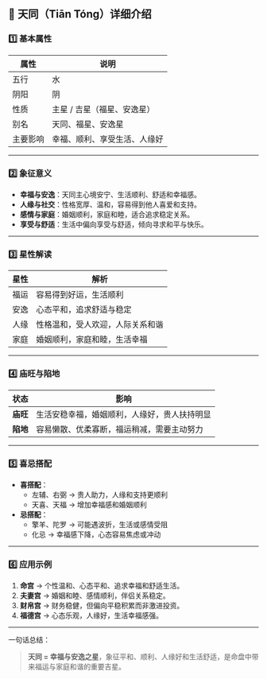 ## 🌟 天同（Tiān Tóng）详细介绍

### 1️⃣ 基本属性

| 属性     | 说明                         |
| -------- | ---------------------------- |
| 五行     | 水                           |
| 阴阳     | 阴                           |
| 性质     | 主星 / 吉星（福星、安逸星）  |
| 别名     | 天同、福星、安逸星           |
| 主要影响 | 幸福、顺利、享受生活、人缘好 |

------

### 2️⃣ 象征意义

- **幸福与安逸**：天同主心境安宁、生活顺利、舒适和幸福感。
- **人缘与社交**：性格宽厚、温和，容易得到他人喜爱和支持。
- **感情与家庭**：婚姻顺利，家庭和睦，适合追求稳定关系。
- **享受与舒适**：生活中偏向享受与舒适，倾向寻求和平与快乐。

------

### 3️⃣ 星性解读

| 星性 | 解析                             |
| ---- | -------------------------------- |
| 福运 | 容易得到好运，生活顺利           |
| 安逸 | 心态平和，追求舒适与稳定         |
| 人缘 | 性格温和，受人欢迎，人际关系和谐 |
| 家庭 | 婚姻顺利，家庭和睦，生活幸福     |

------

### 4️⃣ 庙旺与陷地

| 状态     | 影响                                         |
| -------- | -------------------------------------------- |
| **庙旺** | 生活安稳幸福，婚姻顺利，人缘好，贵人扶持明显 |
| **陷地** | 容易懒散、优柔寡断，福运稍减，需要主动努力   |

------

### 5️⃣ 喜忌搭配

- **喜搭配**：
  - 左辅、右弼 → 贵人助力，人缘和支持更顺利
  - 天喜、天福 → 增加幸福感和婚姻顺利
- **忌搭配**：
  - 擎羊、陀罗 → 可能遇波折，生活或感情受阻
  - 化忌 → 幸福感下降，心态容易焦虑或冲动

------

### 6️⃣ 应用示例

1. **命宫** → 个性温和、心态平和、追求幸福和舒适生活。
2. **夫妻宫** → 婚姻和睦、感情顺利，伴侣关系稳定。
3. **财帛宫** → 财务稳健，但偏向平稳积累而非激进投资。
4. **福德宫** → 心态乐观，人缘好，生活幸福感强。

------

一句话总结：

> **天同 = 幸福与安逸之星**，象征平和、顺利、人缘好和生活舒适，是命盘中带来福运与家庭和谐的重要吉星。